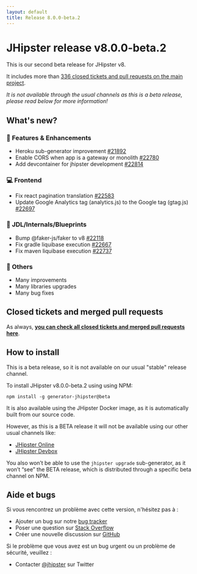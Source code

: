 ```yaml
---
layout: default
title: Release 8.0.0-beta.2
---
```


JHipster release v8.0.0-beta.2
==================

This is our second beta release for JHipster v8.

It includes more than [336 closed tickets and pull requests on the main project](https://github.com/jhipster/generator-jhipster/issues?q=is:closed+milestone:8.0.0-beta.2).

_It is not available through the usual channels as this is a beta release, please read below for more information!_


What's new?
------------

### :gem: Features & Enhancements
- Heroku sub-generator improvement [#21892](https://github.com/jhipster/generator-jhipster/pull/21892)
- Enable CORS when app is a gateway or monolith [#22780](https://github.com/jhipster/generator-jhipster/pull/22780)
- Add devcontainer for jhipster development [#22814](https://github.com/jhipster/generator-jhipster/pull/22814)

### :computer: Frontend
- Fix react pagination translation [#22583](https://github.com/jhipster/generator-jhipster/pull/22583)
- Update Google Analytics tag (analytics.js) to the Google tag (gtag.js)  [#22697](https://github.com/jhipster/generator-jhipster/pull/22697)

### :paw_prints: JDL/Internals/Blueprints
- Bump @faker-js/faker to v8 [#22118](https://github.com/jhipster/generator-jhipster/pull/22118)
- Fix gradle liquibase execution [#22667](https://github.com/jhipster/generator-jhipster/pull/22667)
- Fix maven liquibase execution [#22737](https://github.com/jhipster/generator-jhipster/pull/22737)

### :scroll: Others
- Many improvements
- Many libraries upgrades
- Many bug fixes


Closed tickets and merged pull requests
------------
As always, __[you can check all closed tickets and merged pull requests here](https://github.com/jhipster/generator-jhipster/issues?q=is:closed+milestone:8.0.0-beta.2)__.


How to install
------------

This is a beta release, so it is not available on our usual "stable" release channel.

To install JHipster v8.0.0-beta.2 using using NPM:

    npm install -g generator-jhipster@beta

It is also available using the JHipster Docker image, as it is automatically built from our source code.

However, as this is a BETA release it will not be available using our other usual channels like:

- [JHipster Online](https://start.jhipster.tech)
- [JHipster Devbox](https://github.com/jhipster/jhipster-devbox)

You also won’t be able to use the `jhipster upgrade` sub-generator, as it won’t “see” the BETA release, which is distributed through a specific beta channel on NPM.


## Aide et bugs

Si vous rencontrez un problème avec cette version, n'hésitez pas à :

- Ajouter un bug sur notre [bug tracker](https://github.com/jhipster/generator-jhipster/issues?state=open)
- Poser une question sur [Stack Overflow](http://stackoverflow.com/tags/jhipster/info)
- Créer une nouvelle discussion sur [GitHub](https://github.com/jhipster/generator-jhipster/discussions)

Si le problème que vous avez est un bug urgent ou un problème de sécurité, veuillez :

- Contacter [@jhipster](https://twitter.com/jhipster) sur Twitter